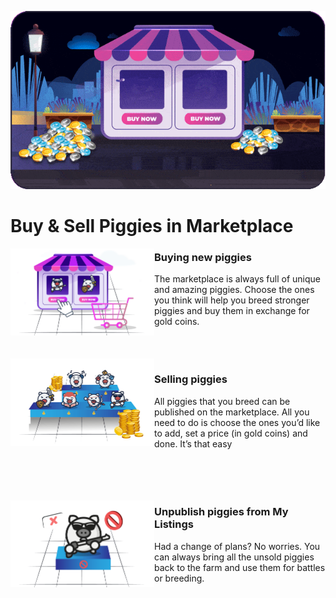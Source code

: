 
<p align='center'>
<img src='/images/marketplace.gif' >
</p>

# Buy & Sell Piggies in Marketplace
<img src='/images/buypiggies.png' align='left' width=230px>

### Buying new piggies
The marketplace is always full of unique and amazing piggies. Choose the ones you think will help you breed stronger piggies and buy them in exchange for gold coins.
<br>
<br>
<br>
<br>
<img src='/images/sellpiggies.png' align='left' width=230px>

### Selling piggies
All piggies that you breed can be published on the marketplace. All you need to do is choose the ones you’d like to add, set a price (in gold coins) and done. It’s that easy                                                                                                                                                                                                          
<br>
<br>
<br>
<br>

<img src='/images/unpublish.png' align='left' width=230px>

### Unpublish piggies from My Listings
Had a change of plans? No worries. You can always bring all the unsold piggies back to the farm and use them for battles or breeding.
<br>
<br>
<br>
<br>

